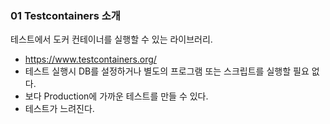 ### 01 Testcontainers 소개
테스트에서 도커 컨테이너를 실행할 수 있는 라이브러리.
- https://www.testcontainers.org/
- 테스트 실행시 DB를 설정하거나 별도의 프로그램 또는 스크립트를 실행할 필요 없다.
- 보다 Production에 가까운 테스트를 만들 수 있다.
- 테스트가 느려진다.
